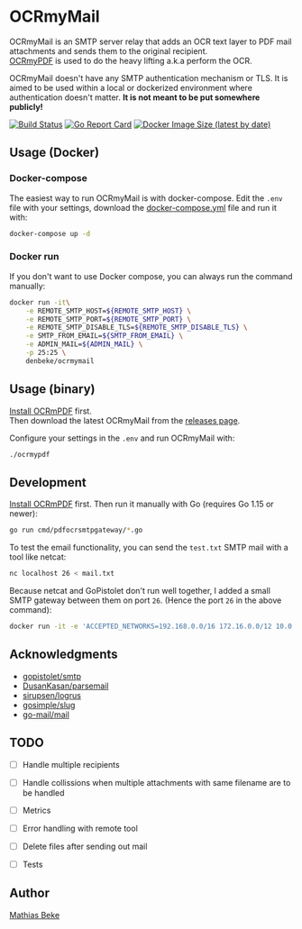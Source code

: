 # OCRmyMail

OCRmyMail is an SMTP server relay that adds an OCR text layer to PDF mail attachments and sends them to the original recipient.  
[OCRmyPDF](https://github.com/jbarlow83/OCRmyPDF) is used to do the heavy lifting a.k.a perform the OCR.

OCRmyMail doesn't have any SMTP authentication mechanism or TLS. It is aimed to be used within a local or dockerized environment where authentication doesn't matter. **It is not meant to be put somewhere publicly!**

[![Build Status](https://travis-ci.com/DenBeke/ocrmymail.svg?branch=master)](https://travis-ci.com/DenBeke/ocrmymail)
[![Go Report Card](https://goreportcard.com/badge/github.com/DenBeke/ocrmymail)](https://goreportcard.com/report/github.com/DenBeke/ocrmymail)
[![Docker Image Size (latest by date)](https://img.shields.io/docker/image-size/denbeke/ocrmymail?sort=date)](https://hub.docker.com/r/denbeke/ocrmymail)


## Usage (Docker)

### Docker-compose

The easiest way to run OCRmyMail is with docker-compose.
Edit the `.env` file with your settings,  download the [docker-compose.yml](./docker-compose.yml) file and run it with:

```bash
docker-compose up -d
```


### Docker run

If you don't want to use Docker compose, you can always run the command manually:

```bash
docker run -it\
    -e REMOTE_SMTP_HOST=${REMOTE_SMTP_HOST} \
    -e REMOTE_SMTP_PORT=${REMOTE_SMTP_PORT} \
    -e REMOTE_SMTP_DISABLE_TLS=${REMOTE_SMTP_DISABLE_TLS} \
    -e SMTP_FROM_EMAIL=${SMTP_FROM_EMAIL} \
    -e ADMIN_MAIL=${ADMIN_MAIL} \
    -p 25:25 \
    denbeke/ocrmymail
```



## Usage (binary)

[Install OCRmPDF](https://github.com/jbarlow83/OCRmyPDF#installation) first.  
Then download the latest OCRmyMail from the [releases page](https://github.com/DenBeke/ocrmymail/releases).

Configure your settings in the `.env` and run OCRmyMail with:

```bash
./ocrmypdf
```


## Development

[Install OCRmPDF](https://github.com/jbarlow83/OCRmyPDF#installation) first. 
Then run it manually with Go (requires Go 1.15 or newer):

```bash
go run cmd/pdfocrsmtpgateway/*.go
```

To test the email functionality, you can send the `test.txt` SMTP mail with a tool like netcat:

```bash
nc localhost 26 < mail.txt
```

Because netcat and GoPistolet don't run well together, I added a small SMTP gateway between them on port `26`. (Hence the port `26` in the above command):

```bash
docker run -it -e 'ACCEPTED_NETWORKS=192.168.0.0/16 172.16.0.0/12 10.0.0.0/8' -e RELAY_HOST_NAME=test -e 'EXT_RELAY_HOST=10.0.0.49' -e 'EXT_RELAY_PORT=25' -e 'SMTP_LOGIN= ' -e 'SMTP_PASSWORD= ' -p 26:25 alterrebe/postfix-relay
```


## Acknowledgments

- [gopistolet/smtp](https://github.com/gopistolet/smtp)
- [DusanKasan/parsemail](https://github.com/DusanKasan/parsemail)
- [sirupsen/logrus](https://github.com/sirupsen/logrus)
- [gosimple/slug](https://github.com/gosimple/slug)
- [go-mail/mail](https://github.com/go-mail/mail)


## TODO

- [ ] Handle multiple recipients
- [ ] Handle collissions when multiple attachments with same filename are to be handled
- [ ] Metrics
- [ ] Error handling with remote tool
- [ ] Delete files after sending out mail
- [ ] Tests


## Author

[Mathias Beke](https://denbeke.be)

